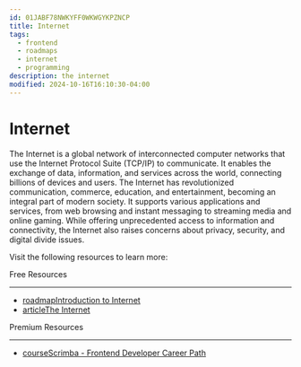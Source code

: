 ```yaml
---
id: 01JABF78NWKYFF0WKWGYKPZNCP
title: Internet
tags:
  - frontend
  - roadmaps
  - internet
  - programming
description: the internet
modified: 2024-10-16T16:10:30-04:00
---
```

# Internet

The Internet is a global network of interconnected computer networks that use the Internet Protocol Suite (TCP/IP) to communicate. It enables the exchange of data, information, and services across the world, connecting billions of devices and users. The Internet has revolutionized communication, commerce, education, and entertainment, becoming an integral part of modern society. It supports various applications and services, from web browsing and instant messaging to streaming media and online gaming. While offering unprecedented access to information and connectivity, the Internet also raises concerns about privacy, security, and digital divide issues.

Visit the following resources to learn more:

Free Resources

---

- [roadmapIntroduction to Internet](https://roadmap.sh/guides/what-is-internet)
- [articleThe Internet](https://en.wikipedia.org/wiki/Internet)

Premium Resources

---

- [courseScrimba - Frontend Developer Career Path](https://v2.scrimba.com/the-frontend-developer-career-path-c0j?via=roadmap)